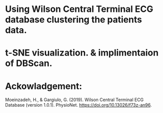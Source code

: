 # Using Wilson Central Terminal ECG database clustering the patients data.
# t-SNE visualization. & implimentaion of DBScan.
# Ackowladgement:

Moeinzadeh, H., & Gargiulo, G. (2019). Wilson Central Terminal ECG Database (version 1.0.1). 
PhysioNet. https://doi.org/10.13026/f73z-an96.
